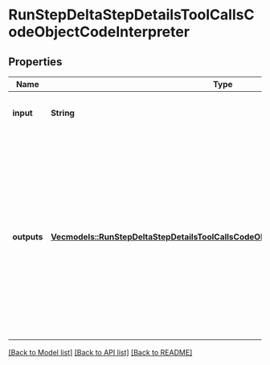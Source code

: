 # RunStepDeltaStepDetailsToolCallsCodeObjectCodeInterpreter

## Properties
Name | Type | Description | Notes
------------ | ------------- | ------------- | -------------
**input** | **String** | The input to the Code Interpreter tool call. | [optional] [default to None]
**outputs** | [**Vec<models::RunStepDeltaStepDetailsToolCallsCodeObjectCodeInterpreterOutputsInner>**](RunStepDeltaStepDetailsToolCallsCodeObject_code_interpreter_outputs_inner.md) | The outputs from the Code Interpreter tool call. Code Interpreter can output one or more items, including text (`logs`) or images (`image`). Each of these are represented by a different object type. | [optional] [default to None]

[[Back to Model list]](../README.md#documentation-for-models) [[Back to API list]](../README.md#documentation-for-api-endpoints) [[Back to README]](../README.md)


